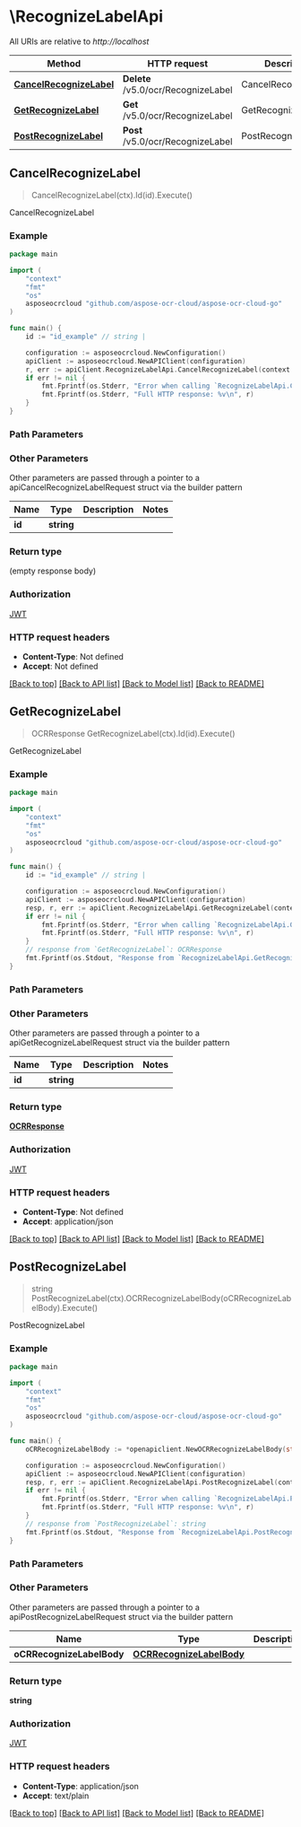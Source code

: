 # \RecognizeLabelApi

All URIs are relative to *http://localhost*

Method | HTTP request | Description
------------- | ------------- | -------------
[**CancelRecognizeLabel**](RecognizeLabelApi.md#CancelRecognizeLabel) | **Delete** /v5.0/ocr/RecognizeLabel | CancelRecognizeLabel
[**GetRecognizeLabel**](RecognizeLabelApi.md#GetRecognizeLabel) | **Get** /v5.0/ocr/RecognizeLabel | GetRecognizeLabel
[**PostRecognizeLabel**](RecognizeLabelApi.md#PostRecognizeLabel) | **Post** /v5.0/ocr/RecognizeLabel | PostRecognizeLabel



## CancelRecognizeLabel

> CancelRecognizeLabel(ctx).Id(id).Execute()

CancelRecognizeLabel

### Example

```go
package main

import (
    "context"
    "fmt"
    "os"
    asposeocrcloud "github.com/aspose-ocr-cloud/aspose-ocr-cloud-go"
)

func main() {
    id := "id_example" // string | 

    configuration := asposeocrcloud.NewConfiguration()
    apiClient := asposeocrcloud.NewAPIClient(configuration)
    r, err := apiClient.RecognizeLabelApi.CancelRecognizeLabel(context.Background()).Id(id).Execute()
    if err != nil {
        fmt.Fprintf(os.Stderr, "Error when calling `RecognizeLabelApi.CancelRecognizeLabel``: %v\n", err)
        fmt.Fprintf(os.Stderr, "Full HTTP response: %v\n", r)
    }
}
```

### Path Parameters



### Other Parameters

Other parameters are passed through a pointer to a apiCancelRecognizeLabelRequest struct via the builder pattern


Name | Type | Description  | Notes
------------- | ------------- | ------------- | -------------
 **id** | **string** |  | 

### Return type

 (empty response body)

### Authorization

[JWT](../README.md#JWT)

### HTTP request headers

- **Content-Type**: Not defined
- **Accept**: Not defined

[[Back to top]](#) [[Back to API list]](../README.md#documentation-for-api-endpoints)
[[Back to Model list]](../README.md#documentation-for-models)
[[Back to README]](../README.md)


## GetRecognizeLabel

> OCRResponse GetRecognizeLabel(ctx).Id(id).Execute()

GetRecognizeLabel

### Example

```go
package main

import (
    "context"
    "fmt"
    "os"
    asposeocrcloud "github.com/aspose-ocr-cloud/aspose-ocr-cloud-go"
)

func main() {
    id := "id_example" // string | 

    configuration := asposeocrcloud.NewConfiguration()
    apiClient := asposeocrcloud.NewAPIClient(configuration)
    resp, r, err := apiClient.RecognizeLabelApi.GetRecognizeLabel(context.Background()).Id(id).Execute()
    if err != nil {
        fmt.Fprintf(os.Stderr, "Error when calling `RecognizeLabelApi.GetRecognizeLabel``: %v\n", err)
        fmt.Fprintf(os.Stderr, "Full HTTP response: %v\n", r)
    }
    // response from `GetRecognizeLabel`: OCRResponse
    fmt.Fprintf(os.Stdout, "Response from `RecognizeLabelApi.GetRecognizeLabel`: %v\n", resp)
}
```

### Path Parameters



### Other Parameters

Other parameters are passed through a pointer to a apiGetRecognizeLabelRequest struct via the builder pattern


Name | Type | Description  | Notes
------------- | ------------- | ------------- | -------------
 **id** | **string** |  | 

### Return type

[**OCRResponse**](OCRResponse.md)

### Authorization

[JWT](../README.md#JWT)

### HTTP request headers

- **Content-Type**: Not defined
- **Accept**: application/json

[[Back to top]](#) [[Back to API list]](../README.md#documentation-for-api-endpoints)
[[Back to Model list]](../README.md#documentation-for-models)
[[Back to README]](../README.md)


## PostRecognizeLabel

> string PostRecognizeLabel(ctx).OCRRecognizeLabelBody(oCRRecognizeLabelBody).Execute()

PostRecognizeLabel

### Example

```go
package main

import (
    "context"
    "fmt"
    "os"
    asposeocrcloud "github.com/aspose-ocr-cloud/aspose-ocr-cloud-go"
)

func main() {
    oCRRecognizeLabelBody := *openapiclient.NewOCRRecognizeLabelBody(string(123), *openapiclient.NewOCRSettingsRecognizeLabel()) // OCRRecognizeLabelBody | 

    configuration := asposeocrcloud.NewConfiguration()
    apiClient := asposeocrcloud.NewAPIClient(configuration)
    resp, r, err := apiClient.RecognizeLabelApi.PostRecognizeLabel(context.Background()).OCRRecognizeLabelBody(oCRRecognizeLabelBody).Execute()
    if err != nil {
        fmt.Fprintf(os.Stderr, "Error when calling `RecognizeLabelApi.PostRecognizeLabel``: %v\n", err)
        fmt.Fprintf(os.Stderr, "Full HTTP response: %v\n", r)
    }
    // response from `PostRecognizeLabel`: string
    fmt.Fprintf(os.Stdout, "Response from `RecognizeLabelApi.PostRecognizeLabel`: %v\n", resp)
}
```

### Path Parameters



### Other Parameters

Other parameters are passed through a pointer to a apiPostRecognizeLabelRequest struct via the builder pattern


Name | Type | Description  | Notes
------------- | ------------- | ------------- | -------------
 **oCRRecognizeLabelBody** | [**OCRRecognizeLabelBody**](OCRRecognizeLabelBody.md) |  | 

### Return type

**string**

### Authorization

[JWT](../README.md#JWT)

### HTTP request headers

- **Content-Type**: application/json
- **Accept**: text/plain

[[Back to top]](#) [[Back to API list]](../README.md#documentation-for-api-endpoints)
[[Back to Model list]](../README.md#documentation-for-models)
[[Back to README]](../README.md)

